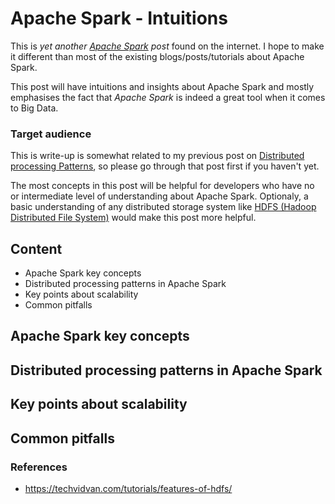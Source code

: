 # Apache Spark - Intuitions
This is *yet another [Apache Spark](https://spark.apache.org/) post* found on the internet. I hope to make it different than most of the existing blogs/posts/tutorials about Apache Spark.

This post will have intuitions and insights about Apache Spark and mostly emphasises the fact that *Apache Spark* is indeed a great tool when it comes to Big Data.

### Target audience
This is write-up is somewhat related to my previous post on [Distributed processing Patterns](apache-spark/distributed-processing-patterns.md), so please go through that post first if you haven't yet.

The most concepts in this post will be helpful for developers who have no or intermediate level of understanding about Apache Spark. Optionaly, a basic understanding of any distributed storage system like [HDFS (Hadoop Distributed File System)](https://hadoop.apache.org/docs/r1.2.1/hdfs_design.html) would make this post more helpful.



## Content
- Apache Spark key concepts
- Distributed processing patterns in Apache Spark
- Key points about scalability
- Common pitfalls


## Apache Spark key concepts



 

## Distributed processing patterns in Apache Spark



## Key points about scalability



## Common pitfalls



### References

- https://techvidvan.com/tutorials/features-of-hdfs/